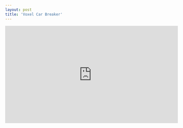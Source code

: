 ```yaml
---
layout: post
title: 'Voxel Car Breaker'
---
```


<iframe width="560" height="315" src="https://www.youtube.com/embed/fyz2SSnNS2A" title="YouTube video player" frameborder="0" allow="accelerometer; autoplay; clipboard-write; encrypted-media; gyroscope; picture-in-picture" allowfullscreen></iframe>
